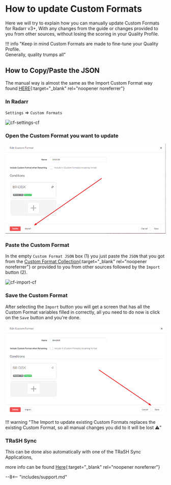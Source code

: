# How to update Custom Formats

Here we will try to explain how you can manually update Custom Formats for Radarr v3+, With any changes from the guide or changes provided to you from other sources, without losing the scoring in your Quality Profile.

!!! info "Keep in mind Custom Formats are made to fine-tune your Quality Profile.<br>Generally, quality trumps all"

## How to Copy/Paste the JSON

The manual way is almost the same as the Import Custom Format way found [HERE](/Radarr/Radarr-import-custom-formats/){:target="\_blank" rel="noopener noreferrer"}

### In Radarr

`Settings` => `Custom Formats`

![cf-settings-cf](images/cf-settings-cf.png)

### Open the Custom Format you want to update

![!Import To Update](images/cf-import-to-update.png)

### Paste the Custom Format

In the empty `Custom Format JSON` box (1) you just paste the `JSON` that you got from the [Custom Format Collection](/Radarr/Radarr-collection-of-custom-formats/){:target="\_blank" rel="noopener noreferrer"} or provided to you from other sources followed by the `Import` button (2).

![cf-import-cf](images/cf-import-cf.png)

### Save the Custom Format

After selecting the `Import` button you will get a screen that has all the Custom Format variables filled in correctly, all you need to do now is click on the `Save` button and you're done.

![cf-import-done](images/cf-import-done.png)

!!! warning "The Import to update existing Custom Formats replaces the existing Custom Format, so all manual changes you did to it will be lost :warning:"

### TRaSH Sync

This can be done also automatically with one of the TRaSH Sync Applications,

more info can be found [Here](/Guide-Sync/){:target="\_blank" rel="noopener noreferrer"}

--8<-- "includes/support.md"
